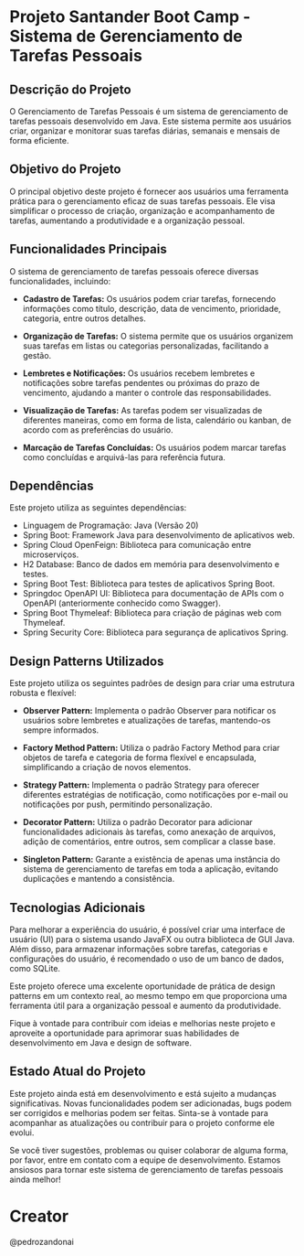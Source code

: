 # Projeto Santander Boot Camp - Sistema de Gerenciamento de Tarefas Pessoais

## Descrição do Projeto

O Gerenciamento de Tarefas Pessoais é um sistema de gerenciamento de tarefas pessoais desenvolvido em Java. Este sistema permite aos usuários criar, organizar e monitorar suas tarefas diárias, semanais e mensais de forma eficiente.

## Objetivo do Projeto

O principal objetivo deste projeto é fornecer aos usuários uma ferramenta prática para o gerenciamento eficaz de suas tarefas pessoais. Ele visa simplificar o processo de criação, organização e acompanhamento de tarefas, aumentando a produtividade e a organização pessoal.

## Funcionalidades Principais

O sistema de gerenciamento de tarefas pessoais oferece diversas funcionalidades, incluindo:

* **Cadastro de Tarefas:** Os usuários podem criar tarefas, fornecendo informações como título, descrição, data de vencimento, prioridade, categoria, entre outros detalhes.

* **Organização de Tarefas:** O sistema permite que os usuários organizem suas tarefas em listas ou categorias personalizadas, facilitando a gestão.

* **Lembretes e Notificações:** Os usuários recebem lembretes e notificações sobre tarefas pendentes ou próximas do prazo de vencimento, ajudando a manter o controle das responsabilidades.

* **Visualização de Tarefas:** As tarefas podem ser visualizadas de diferentes maneiras, como em forma de lista, calendário ou kanban, de acordo com as preferências do usuário.

* **Marcação de Tarefas Concluídas:** Os usuários podem marcar tarefas como concluídas e arquivá-las para referência futura.

## Dependências

Este projeto utiliza as seguintes dependências:

* Linguagem de Programação: Java (Versão 20)
* Spring Boot: Framework Java para desenvolvimento de aplicativos web.
* Spring Cloud OpenFeign: Biblioteca para comunicação entre microserviços.
* H2 Database: Banco de dados em memória para desenvolvimento e testes.
* Spring Boot Test: Biblioteca para testes de aplicativos Spring Boot.
* Springdoc OpenAPI UI: Biblioteca para documentação de APIs com o OpenAPI (anteriormente conhecido como Swagger).
* Spring Boot Thymeleaf: Biblioteca para criação de páginas web com Thymeleaf.
* Spring Security Core: Biblioteca para segurança de aplicativos Spring.

## Design Patterns Utilizados

Este projeto utiliza os seguintes padrões de design para criar uma estrutura robusta e flexível:

* **Observer Pattern:** Implementa o padrão Observer para notificar os usuários sobre lembretes e atualizações de tarefas, mantendo-os sempre informados.

* **Factory Method Pattern:** Utiliza o padrão Factory Method para criar objetos de tarefa e categoria de forma flexível e encapsulada, simplificando a criação de novos elementos.

* **Strategy Pattern:** Implementa o padrão Strategy para oferecer diferentes estratégias de notificação, como notificações por e-mail ou notificações por push, permitindo personalização.

* **Decorator Pattern:** Utiliza o padrão Decorator para adicionar funcionalidades adicionais às tarefas, como anexação de arquivos, adição de comentários, entre outros, sem complicar a classe base.

* **Singleton Pattern:** Garante a existência de apenas uma instância do sistema de gerenciamento de tarefas em toda a aplicação, evitando duplicações e mantendo a consistência.

## Tecnologias Adicionais

Para melhorar a experiência do usuário, é possível criar uma interface de usuário (UI) para o sistema usando JavaFX ou outra biblioteca de GUI Java. Além disso, para armazenar informações sobre tarefas, categorias e configurações do usuário, é recomendado o uso de um banco de dados, como SQLite.

Este projeto oferece uma excelente oportunidade de prática de design patterns em um contexto real, ao mesmo tempo em que proporciona uma ferramenta útil para a organização pessoal e aumento da produtividade.

Fique à vontade para contribuir com ideias e melhorias neste projeto e aproveite a oportunidade para aprimorar suas habilidades de desenvolvimento em Java e design de software.

## Estado Atual do Projeto

Este projeto ainda está em desenvolvimento e está sujeito a mudanças significativas. Novas funcionalidades podem ser adicionadas, bugs podem ser corrigidos e melhorias podem ser feitas. Sinta-se à vontade para acompanhar as atualizações ou contribuir para o projeto conforme ele evolui.

Se você tiver sugestões, problemas ou quiser colaborar de alguma forma, por favor, entre em contato com a equipe de desenvolvimento. Estamos ansiosos para tornar este sistema de gerenciamento de tarefas pessoais ainda melhor!

# Creator
@pedrozandonai